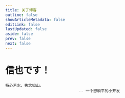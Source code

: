 ```yaml
---
title: 关于博客
outline: false
showArticleMetadata: false
editLink: false
lastUpdated: false
aside: false
prev: false
next: false
---
```


# 信也<Badge type="tip" text="shinya" class="small"/>です！

```sh:no-line-numbers
持心若水，执念如山。
                                -- 一个想躺平的小开发
```